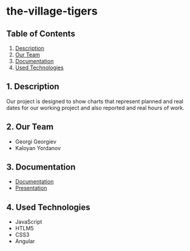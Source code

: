 # the-village-tigers

## Table of Contents
1. [Description](#desc)
2. [Our Team](#team)
3. [Documentation](#documentation)
4. [Used Technologies](#technologies)

<a name="desc"></a>
## 1. Description
Our project is designed to show charts that represent planned and real dates for our working project and also reported and real hours of work. 

<a name="team"></a>
## 2. Our Team
- Georgi Georgiev
- Kaloyan Yordanov

<a name="documentation"></a>
## 3. Documentation
* [Documentation](https://codingburgas-my.sharepoint.com/:w:/g/personal/gngeorgiev18_codingburgas_bg/EbOgI4kfmdNCvQNU-6lnadYBb_v5Wqa6-OqURnM4JoUiFw)
* [Presentation](https://codingburgas-my.sharepoint.com/:p:/g/personal/gngeorgiev18_codingburgas_bg/ERLFhhvr-ShEhSCp1897IgMBV2ozuxweb4uNyv6urILgKg?e=5QadEn)

<a name="technologies"></a>
## 4. Used Technologies
* JavaScript
* HTLM5
* CSS3
* Angular

